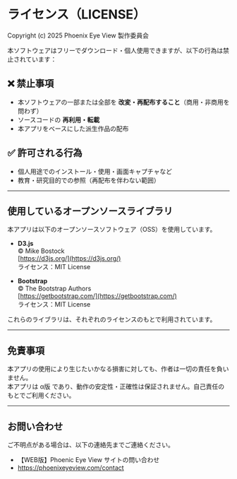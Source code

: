 # ライセンス（LICENSE）

Copyright (c) 2025 Phoenix Eye View 製作委員会

本ソフトウェアはフリーでダウンロード・個人使用できますが、以下の行為は禁止されています：

## ❌ 禁止事項

- 本ソフトウェアの一部または全部を **改変・再配布すること**（商用・非商用を問わず）
- ソースコードの **再利用・転載**
- 本アプリをベースにした派生作品の配布

## ✅ 許可される行為

- 個人用途でのインストール・使用・画面キャプチャなど
- 教育・研究目的での参照（再配布を伴わない範囲）

---

## 使用しているオープンソースライブラリ

本アプリは以下のオープンソースソフトウェア（OSS）を使用しています。

- **D3.js**  
  © Mike Bostock  
  [https://d3js.org/](https://d3js.org/)  
  ライセンス：MIT License

- **Bootstrap**  
  © The Bootstrap Authors  
  [https://getbootstrap.com/](https://getbootstrap.com/)  
  ライセンス：MIT License

これらのライブラリは、それぞれのライセンスのもとで利用されています。

---

## 免責事項

本アプリの使用により生じたいかなる損害に対しても、作者は一切の責任を負いません。  
本アプリは α版 であり、動作の安定性・正確性は保証されません。自己責任のもとでご利用ください。

---

## お問い合わせ

ご不明点がある場合は、以下の連絡先までご連絡ください。

- 【WEB版】Phoenic Eye View サイトの問い合わせ
- https://phoenixeyeview.com/contact
